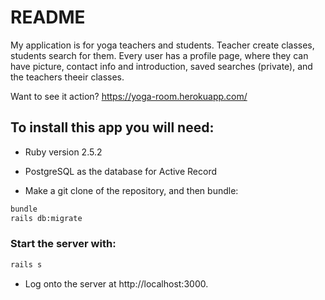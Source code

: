 # README

My application is for yoga teachers and students. Teacher create classes, students search for them.
Every user has a profile page, where they can have picture, contact info and introduction, saved searches (private), and the teachers theeir classes.

Want to see it action?
https://yoga-room.herokuapp.com/

## To install this app you will need:

* Ruby version 2.5.2

* PostgreSQL as the database for Active Record

* Make a git clone of the repository, and then bundle:
```bash
bundle
rails db:migrate
```
### Start the server with: 
```bash
rails s
```
* Log onto the server at http://localhost:3000.
